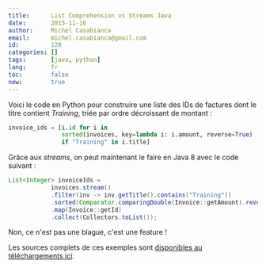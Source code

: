 ```yaml
---
title:      List Comprehension vs Streams Java
date:       2015-11-16
author:     Michel Casabianca
email:      michel.casabianca@gmail.com
id:         120
categories: []
tags:       [java, python]
lang:       fr
toc:        false
new:        true
---
```


Voici le code en Python pour construire une liste des IDs de factures dont le titre contient *Training*, triée par ordre décroissant de montant :

```python
invoice_ids = [i.id for i in
               sorted(invoices, key=lambda i: i.amount, reverse=True)
               if "Training" in i.title]
```

Grâce aux *streams*, on peut maintenant le faire en Java 8 avec le code suivant :

```java
List<Integer> invoiceIds =
            invoices.stream()
            .filter(inv -> inv.getTitle().contains("Training"))
            .sorted(Comparator.comparingDouble(Invoice::getAmount).reversed())
            .map(Invoice::getId)
            .collect(Collectors.toList());
```

Non, ce n'est pas une blague, c'est une feature !

Les sources complets de ces exemples sont [disponibles au téléchargements ici](/arc/list-comprehension-vs-streams-java.zip).

<!--more-->
